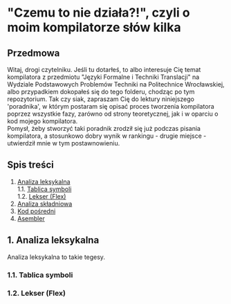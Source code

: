 # "Czemu to nie działa?!", czyli o moim kompilatorze słów kilka

## Przedmowa

Witaj, drogi czytelniku. Jeśli tu dotarłeś, to albo interesuje Cię temat kompilatora z przedmiotu "Języki Formalne i Techniki Translacji" na Wydziale Podstawowych Problemów Techniki na Politechnice Wrocławskiej, albo przypadkiem dokopałeś się do tego folderu, chodząc po tym repozytorium. Tak czy siak, zapraszam Cię do lektury niniejszego 'poradnika', w którym postaram się opisać proces tworzenia kompilatora poprzez wszystkie fazy, zarówno od strony teoretycznej, jak i w oparciu o kod mojego kompilatora.  
Pomysł, żeby stworzyć taki poradnik zrodził się już podczas pisania kompilatora, a stosunkowo dobry wynik w rankingu - drugie miejsce - utwierdził mnie w tym postawnowieniu. 


## Spis treści

1. [Analiza leksykalna](#1-analiza-leksykalna)  
  1.1. [Tablica symboli](#11-tablica-symboli)  
  1.2. [Lekser (Flex)](#12-lekser-flex)
2. [Analiza składniowa](#analiza-skladniowa)
3. [Kod pośredni](#kod-posredni)
4. [Asembler](#asembler)


## 1. Analiza leksykalna
Analiza leksykalna to takie tegesy.

### 1.1. Tablica symboli
### 1.2. Lekser (Flex)
